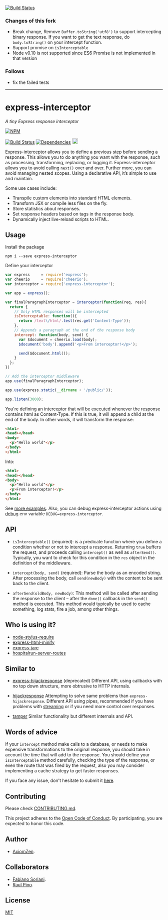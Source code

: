 [![Build Status](https://travis-ci.org/fuminchao/express-interceptor.svg)](https://travis-ci.org/fuminchao/express-interceptor)

### Changes of this fork
* Break change, Remove ```Buffer.toString('utf8')``` to support intercepting binary response. If you want to get the text response, do ```body.toString()``` on your intercept function.
* Support promise on ```isInterceptable```
* Node v0.10 is not supported since ES6 Promise is not implemented in that version

### Follows
* fix the failed tests

-----

# express-interceptor

_A tiny Express response interceptor_

[![NPM](https://nodei.co/npm/express-interceptor.png)](https://nodei.co/npm/express-interceptor/)

[![Build Status](https://travis-ci.org/axiomzen/express-interceptor.svg)](https://travis-ci.org/axiomzen/express-interceptor) [![Dependencies](https://david-dm.org/axiomzen/express-interceptor.png)](https://david-dm.org/axiomzen/express-interceptor.png)
<a href="https://zenhub.io"><img src="https://raw.githubusercontent.com/ZenHubIO/support/master/zenhub-badge.png" height="18px"></a>

Express-interceptor allows you to define a previous step before sending a response. This allows you to do anything you want with the response, such as processing, transforming, replacing, or logging it. Express-interceptor allows you to avoid calling `next()` over and over. Further more, you can avoid managing nested scopes. Using a declarative API, it’s simple to use and maintain.

Some use cases include:

- Transpile custom elements into standard HTML elements.
- Transform JSX or compile less files on the fly.
- Store statistics about responses.
- Set response headers based on tags in the response body.
- Dynamically inject live-reload scripts to HTML.

## Usage

Install the package


    npm i --save express-interceptor

Define your interceptor

```javascript
var express     = require('express');
var cheerio     = require('cheerio');
var interceptor = require('express-interceptor');

var app = express();

var finalParagraphInterceptor = interceptor(function(req, res){
  return {
    // Only HTML responses will be intercepted
    isInterceptable: function(){
      return /text\/html/.test(res.get('Content-Type'));
    },
    // Appends a paragraph at the end of the response body
    intercept: function(body, send) {
      var $document = cheerio.load(body);
      $document('body').append('<p>From interceptor!</p>');

      send($document.html());
    }
  };
})

// Add the interceptor middleware
app.use(finalParagraphInterceptor);

app.use(express.static(__dirname + '/public/'));

app.listen(3000);

```

You're defining an interceptor that will be executed whenever the response contains html as Content-Type. If this is true, it will append a child at the end of the body. In other words, it will transform the response:

```html
<html>
<head></head>
<body>
  <p>"Hello world"</p>
</body>
</html>
```

Into:

```html
<html>
<head></head>
<body>
  <p>"Hello world"</p>
  <p>From interceptor!</p>
</body>
</html>
```

See [more examples](https://github.com/axiomzen/express-interceptor/tree/master/examples). Also, you can debug express-interceptor actions using [debug](https://github.com/visionmedia/debug) env variable `DEBUG=express-interceptor`.

## API

* `isInterceptable()` (required): is a predicate function where you define a condition whether or not to intercept a response. Returning `true` buffers the request, and proceeds calling `intercept()` as well as `afterSend()`. Typically, you want to check for this condition in the `res` object in the definition of the middleware.

* `intercept(body, send)` (required): Parse the body as an encoded string. After processing the body, call `send(newBody)` with the content to be sent back to the client.

* `afterSend(oldBody, newBody)`: This method will be called after sending the response to the client – after the `done()` callback in the `send()` method is executed. This method would typically be used to cache something, log stats, fire a job, among other things.

## Who is using it?

* [node-stylus-require](https://www.npmjs.com/package/node-stylus-require)
* [express-html-minify](https://www.npmjs.com/package/express-html-minify)
* [express-jare](https://www.npmjs.com/package/express-jare)
* [hospitalrun-server-routes](https://www.npmjs.com/package/hospitalrun-server-routes)

## Similar to

- [express-hijackresponse](https://github.com/papandreou/express-hijackresponse) (deprecated) Different API, using callbacks with no top down structure, more obtrusive to HTTP internals.

- [hijackresponse](https://github.com/gustavnikolaj/hijackresponse)
Attempting to solve same problems than `express-hijackresponse`. Different API using pipes, recommended if you have problems with [streaming](https://github.com/axiomzen/express-interceptor/issues/15) or if you need more control over responses.

- [tamper](https://github.com/fgnass/tamper)
Similar functionality but different internals and API.

## Words of advice

If your `intercept` method make calls to a database, or needs to make expensive transformations to the original response, you should take in account the time that will add to the response. You should define your `isInterceptable` method carefully, checking the type of the response, or even the route that was fired by the request, also you may consider implementing a cache strategy to get faster responses.

If you face any issue, don't hesitate to submit it [here](https://github.com/axiomzen/express-interceptor/issues).

## Contributing

Please check [CONTRIBUTING.md](CONTRIBUTING.md).

This project adheres to the [Open Code of Conduct](http://todogroup.org/opencodeofconduct/#express-interceptor/ipinoraul@gmail.com). By participating, you are expected to honor this code.

## Author

* [AxiomZen](https://www.axiomzen.co/).

## Collaborators

* [Fabiano Soriani](https://github.com/flockonus).
* [Raul Pino](https://github.com/p1nox).

## License

  [MIT](LICENSE)
